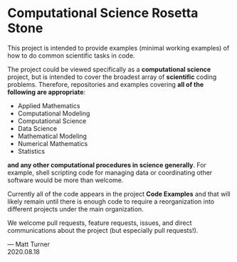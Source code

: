 # Computational Science Rosetta Stone

This project is intended to provide examples (minimal working examples) of how to do common scientific tasks in code. 

The project could be viewed specifically as a **computational science** project, but is intended to cover the broadest array of **scientific** coding problems. Therefore, repositories and examples covering **all of the following are appropriate**:

+ Applied Mathematics
+ Computational Modeling
+ Computational Science
+ Data Science
+ Mathematical Modeling
+ Numerical Mathematics
+ Statistics

**and any other computational procedures in science generally**. For example, shell scripting code for managing data or coordinating other software would be more than welcome.

Currently all of the code appears in the project **Code Examples** and that will likely remain until there is enough code to require a reorganization into different projects under the main organization.

We welcome pull requests, feature requests, issues, and direct communications about the project (but especially pull requests!).

— Matt Turner <br>
2020.08.18

